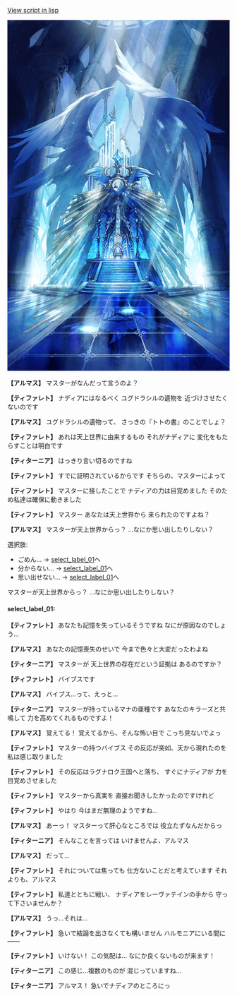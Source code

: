 [View script in lisp](../scripts/100502040.txt)

![400_angel_pope_room.png](../images/backgrounds/400_angel_pope_room.png)

**【アルマス】**
マスターがなんだって言うのよ？

**【ティファレト】**
ナディアにはなるべく
ユグドラシルの遺物を
近づけさせたくないのです

**【アルマス】**
ユグドラシルの遺物って、
さっきの『トトの書』のことでしょ？

**【ティファレト】**
あれは天上世界に由来するもの
それがナディアに
変化をもたらすことは明白です

**【ティターニア】**
はっきり言い切るのですね

**【ティファレト】**
すでに証明されているからです
そちらの、マスターによって

**【ティファレト】**
マスターに接したことで
ナディアの力は目覚めました
そのため私達は確保に動きました

**【ティファレト】**
マスター
あなたは天上世界から
来られたのですよね？

**【アルマス】**
マスターが天上世界からっ？
…なにか思い出したりしない？

選択肢:
- ごめん… → [select_label_01](#select_label_01)へ
- 分からない… → [select_label_01](#select_label_01)へ
- 思い出せない… → [select_label_01](#select_label_01)へ

マスターが天上世界からっ？
…なにか思い出したりしない？

#### select_label_01:

**【ティファレト】**
あなたも記憶を失っているそうですね
なにが原因なのでしょう…

**【アルマス】**
あなたの記憶喪失のせいで
今まで色々と大変だったわよね

**【ティターニア】**
マスターが
天上世界の存在だという証拠は
あるのですか？

**【ティファレト】**
バイブスです

**【アルマス】**
バイブス…って、えっと…

**【ティターニア】**
マスターが持っているマナの亜種です
あなたのキラーズと共鳴して
力を高めてくれるものですよ！

**【アルマス】**
覚えてる！
覚えてるから、そんな怖い目で
こっち見ないでよっ

**【ティファレト】**
マスターの持つバイブス
その反応が突如、天から現れたのを
私は感じ取りました

**【ティファレト】**
その反応はラグナロク王国へと落ち、
すぐにナディアが
力を目覚めさせました

**【ティファレト】**
マスターから真実を
直接お聞きしたかったのですけれど

**【ティファレト】**
やはり
今はまだ無理のようですね…

**【アルマス】**
あーっ！
マスターって肝心なところでは
役立たずなんだからっ

**【ティターニア】**
そんなことを言っては
いけませんよ、アルマス

**【アルマス】**
だって…

**【ティファレト】**
それについては焦っても
仕方ないことだと考えています
それよりも、アルマス

**【ティファレト】**
私達とともに戦い、
ナディアをレーヴァテインの手から
守って下さいませんか？

**【アルマス】**
うっ…それは…

**【ティファレト】**
急いで結論を出さなくても構いません
ハルモニアにいる間に――

**【ティファレト】**
いけない！
この気配は…
なにか良くないものが来ます！

**【ティターニア】**
この感じ…複数のものが
混じっていますね…

**【ティターニア】**
アルマス！
急いでナディアのところにっ